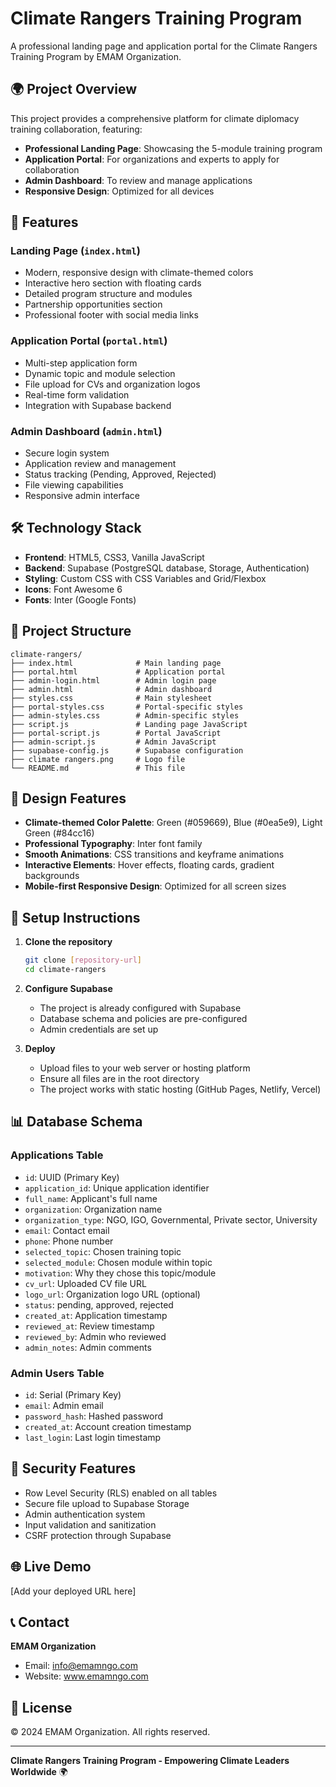 # Climate Rangers Training Program

A professional landing page and application portal for the Climate Rangers Training Program by EMAM Organization.

## 🌍 Project Overview

This project provides a comprehensive platform for climate diplomacy training collaboration, featuring:

- **Professional Landing Page**: Showcasing the 5-module training program
- **Application Portal**: For organizations and experts to apply for collaboration
- **Admin Dashboard**: To review and manage applications
- **Responsive Design**: Optimized for all devices

## 🚀 Features

### Landing Page (`index.html`)
- Modern, responsive design with climate-themed colors
- Interactive hero section with floating cards
- Detailed program structure and modules
- Partnership opportunities section
- Professional footer with social media links

### Application Portal (`portal.html`)
- Multi-step application form
- Dynamic topic and module selection
- File upload for CVs and organization logos
- Real-time form validation
- Integration with Supabase backend

### Admin Dashboard (`admin.html`)
- Secure login system
- Application review and management
- Status tracking (Pending, Approved, Rejected)
- File viewing capabilities
- Responsive admin interface

## 🛠 Technology Stack

- **Frontend**: HTML5, CSS3, Vanilla JavaScript
- **Backend**: Supabase (PostgreSQL database, Storage, Authentication)
- **Styling**: Custom CSS with CSS Variables and Grid/Flexbox
- **Icons**: Font Awesome 6
- **Fonts**: Inter (Google Fonts)

## 📁 Project Structure

```
climate-rangers/
├── index.html              # Main landing page
├── portal.html             # Application portal
├── admin-login.html        # Admin login page
├── admin.html              # Admin dashboard
├── styles.css              # Main stylesheet
├── portal-styles.css       # Portal-specific styles
├── admin-styles.css        # Admin-specific styles
├── script.js               # Landing page JavaScript
├── portal-script.js        # Portal JavaScript
├── admin-script.js         # Admin JavaScript
├── supabase-config.js      # Supabase configuration
├── climate rangers.png     # Logo file
└── README.md               # This file
```

## 🎨 Design Features

- **Climate-themed Color Palette**: Green (#059669), Blue (#0ea5e9), Light Green (#84cc16)
- **Professional Typography**: Inter font family
- **Smooth Animations**: CSS transitions and keyframe animations
- **Interactive Elements**: Hover effects, floating cards, gradient backgrounds
- **Mobile-first Responsive Design**: Optimized for all screen sizes

## 🔧 Setup Instructions

1. **Clone the repository**
   ```bash
   git clone [repository-url]
   cd climate-rangers
   ```

2. **Configure Supabase**
   - The project is already configured with Supabase
   - Database schema and policies are pre-configured
   - Admin credentials are set up

3. **Deploy**
   - Upload files to your web server or hosting platform
   - Ensure all files are in the root directory
   - The project works with static hosting (GitHub Pages, Netlify, Vercel)

## 📊 Database Schema

### Applications Table
- `id`: UUID (Primary Key)
- `application_id`: Unique application identifier
- `full_name`: Applicant's full name
- `organization`: Organization name
- `organization_type`: NGO, IGO, Governmental, Private sector, University
- `email`: Contact email
- `phone`: Phone number
- `selected_topic`: Chosen training topic
- `selected_module`: Chosen module within topic
- `motivation`: Why they chose this topic/module
- `cv_url`: Uploaded CV file URL
- `logo_url`: Organization logo URL (optional)
- `status`: pending, approved, rejected
- `created_at`: Application timestamp
- `reviewed_at`: Review timestamp
- `reviewed_by`: Admin who reviewed
- `admin_notes`: Admin comments

### Admin Users Table
- `id`: Serial (Primary Key)
- `email`: Admin email
- `password_hash`: Hashed password
- `created_at`: Account creation timestamp
- `last_login`: Last login timestamp

## 🔐 Security Features

- Row Level Security (RLS) enabled on all tables
- Secure file upload to Supabase Storage
- Admin authentication system
- Input validation and sanitization
- CSRF protection through Supabase

## 🌐 Live Demo

[Add your deployed URL here]

## 📞 Contact

**EMAM Organization**
- Email: info@emamngo.com
- Website: www.emamngo.com

## 📄 License

© 2024 EMAM Organization. All rights reserved.

---

**Climate Rangers Training Program - Empowering Climate Leaders Worldwide** 🌍

